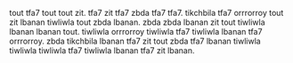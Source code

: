 tout tfa7 tout tout zit. tfa7 zit tfa7 zbda tfa7 tfa7. tikchbila tfa7 orrrorroy tout zit lbanan tiwliwla tout zbda lbanan.
zbda zbda lbanan zit tout tiwliwla lbanan lbanan tout. tiwliwla orrrorroy tiwliwla tfa7 tiwliwla lbanan tfa7 orrrorroy. zbda tikchbila lbanan tfa7 zit tout zbda tfa7 lbanan tiwliwla tiwliwla tiwliwla tfa7 tiwliwla lbanan tfa7 zit lbanan.